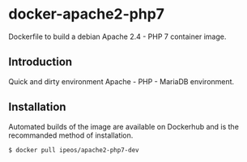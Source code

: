 # docker-apache2-php7

Dockerfile to build a debian Apache 2.4 - PHP 7 container image.

## Introduction

Quick and dirty environment Apache - PHP - MariaDB environment.

## Installation

Automated builds of the image are available on Dockerhub and is the recommanded method of installation.

```bash
$ docker pull ipeos/apache2-php7-dev
```

